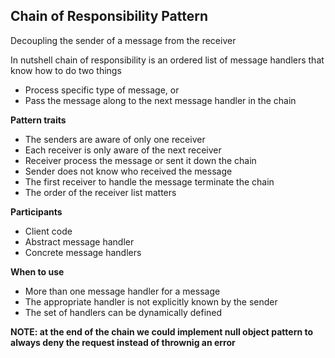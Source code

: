 
## Chain of Responsibility Pattern

Decoupling the sender of a message from the receiver 

In nutshell chain of responsibility is an ordered list of message handlers that know how to do two things

- Process specific type of message, or
- Pass the message along to the next message handler in the chain

**Pattern traits**

- The senders are aware of only one receiver
- Each receiver is only aware of the next receiver
- Receiver process the message or sent it down the chain
- Sender does not know who received the message
- The first receiver to handle the message terminate the chain
- The order of the receiver list matters

**Participants**

- Client code
- Abstract message handler
- Concrete message handlers

**When to use**

- More than one message handler for a message
- The appropriate handler is not explicitly known by the sender
- The set of handlers can be dynamically defined

**NOTE: at the end of the chain we could implement null object pattern to always deny the request instead of thrownig an error**
